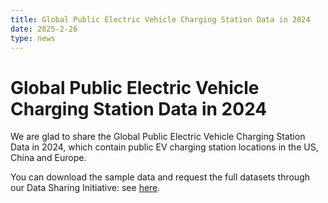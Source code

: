 ```yaml
---
title: Global Public Electric Vehicle Charging Station Data in 2024
date: 2025-2-26
type: news
---
```


# Global Public Electric Vehicle Charging Station Data in 2024

We are glad to share the Global Public Electric Vehicle Charging Station Data in 2024, which contain public EV charging station locations in the US, China and Europe. 

You can download the sample data and request the full datasets through our Data Sharing Initiative: see [here](/data/#_2-global-public-electric-vehicle-charging-station-evcs-data-in-2024). 

<style scoped>
img {
    background-color: white;
}
</style>